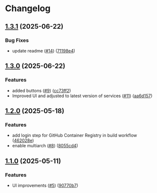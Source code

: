 # Changelog

## [1.3.1](https://github.com/remla25-team3/app-frontend/compare/v1.3.0...v1.3.1) (2025-06-22)


### Bug Fixes

* update readme ([#14](https://github.com/remla25-team3/app-frontend/issues/14)) ([71198e4](https://github.com/remla25-team3/app-frontend/commit/71198e4fb6b3472838707643b96a99f5eb3ed504))

## [1.3.0](https://github.com/remla25-team3/app-frontend/compare/v1.2.0...v1.3.0) (2025-06-22)


### Features

* added buttons ([#9](https://github.com/remla25-team3/app-frontend/issues/9)) ([cc73ff2](https://github.com/remla25-team3/app-frontend/commit/cc73ff2b2e97083e3683c7a7dba5dffbf76cf3b7))
* Improved UI and adjusted to latest version of services ([#11](https://github.com/remla25-team3/app-frontend/issues/11)) ([aa6d157](https://github.com/remla25-team3/app-frontend/commit/aa6d1578a9810c4a9c4c1655ff9a170dc69bb98f))

## [1.2.0](https://github.com/remla25-team3/app-frontend/compare/v1.1.0...v1.2.0) (2025-05-18)


### Features

* add login step for GitHub Container Registry in build workflow ([462028e](https://github.com/remla25-team3/app-frontend/commit/462028e540064d38c6cc9196dbac794241f93968))
* enable multiarch ([#8](https://github.com/remla25-team3/app-frontend/issues/8)) ([8055cd4](https://github.com/remla25-team3/app-frontend/commit/8055cd4fcdf562d4d09c179949670c81e47373e1))

## [1.1.0](https://github.com/remla25-team3/app-frontend/compare/v1.0.0...v1.1.0) (2025-05-11)


### Features

* UI improvements ([#5](https://github.com/remla25-team3/app-frontend/issues/5)) ([90770b7](https://github.com/remla25-team3/app-frontend/commit/90770b72f91efc75e3b1b5fb83626ea0455bb633))
